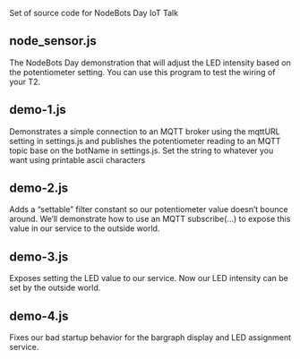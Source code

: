 Set of source code for NodeBots Day IoT Talk

node_sensor.js
---
The NodeBots Day demonstration that will adjust the LED intensity based on the potentiometer setting.  You can use this program to test the wiring of your T2.

demo-1.js
---
Demonstrates a simple connection to an MQTT broker using the mqttURL setting in settings.js and publishes the potentiometer reading to an MQTT topic base on the botName in settings.js.  Set the string to whatever you want using printable ascii characters

demo-2.js
---
Adds a “settable” filter constant so our potentiometer value doesn’t bounce around.  We’ll demonstrate how to use an MQTT subscribe(...) to expose this value in our service to the outside world.

demo-3.js
---
Exposes setting the LED value to our service.  Now our LED intensity can be set by the outside world.

demo-4.js
---
Fixes our bad startup behavior for the bargraph display and LED assignment service.
